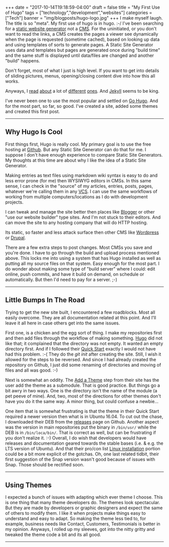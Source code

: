 +++
date = "2017-10-14T19:18:59-04:00"
draft = false
title = "My First Use of Hugo"
tags = ["technology","development","websites"]
categories = ["Tech"]
banner = "img/blogposts/hugo-logo.jpg"
+++
I make myself laugh.  The title is so "meta".  My first use of hugo is in hugo.  :-/  I've been searching for a <a href = "https://en.wikipedia.org/wiki/Web_template_system#Static_site_generators" target="blank">static website generator</a> not a <a href = "https://en.wikipedia.org/wiki/Content_management_system" target="blank">CMS</a>.  For the uninitiated, or you don't want to read the links, a CMS creates the pages a viewer see dynamically when the page is requested (sometime cached), based on looking up data and using templates of sorts to generate pages.  A Static Site Generator uses data and templates but pages are generated once during "build time" and the same stuff is displayed until data/files are changed and another "build" happens.  

Don't forget, most of what I just is high level.  If you want to get into details of sliding pictures, menus, opening/closing content dive into how this all works.  

Anyways, I <a href = "https://www.staticgen.com" target="blank">read</a> <a href = "https://staticsitegenerators.net" target="blank">about</a> a lot of <a href = "https://wiki.python.org/moin/StaticSiteGenerator" target="blank">different</a> <a href = "https://github.com/myles/awesome-static-generators" target="blank">ones</a>.  And <a href = "https://jekyllrb.com/" target="blank">Jekyll</a> seems to be king.  

I've never been one to use the most popular and settled on <a href = "https://gohugo.io/" target="blank">Go Hugo</a>.  And for the most part, so far, so good.  I've created a site, added some themes and created this first post.  

- - -

## Why Hugo Is Cool

First things first, Hugo is really cool.  My primary goal is to use the free hosting at <a href = "https://github.com" target="blank">Github</a>.  But any Static Site Generator can do that for me.  I suppose I don't have enough experience to compare Static Site Generators.  My thoughts at this time are about why I like the idea of a Static Site Generator.  

Making entries as text files using markdown wiki syntax is easy to do and less error prone (for me) then WYSIWYG editors in CMSs.  In this same sense, I can check in the "source" of my articles, entries, posts, pages, whatever we're calling them in any <a href="https://en.wikipedia.org/wiki/Version_control" target="blank">VCS</a>.  I can use the same workflows of working from multiple computers/locations as I do with development projects.  

I can tweak and manage the site better then places like <a href = "https://blogger.com" target="blank">Blogger</a> or other "use our website builder" type sites.  And I'm not stuck to their editors.  And can move the site to any hosting company that will do HTTP hosting.

Its static, so faster and less attack surface then other CMS like <a href = "https://wordpress.org" target="blank">Wordpress</a> or <a href = "https://drupal.org" target="blank">Drupal</a>.  

There are a few extra steps to post changes.  Most CMSs you save and you're done.  I have to go through the build and upload process mentioned above.  This locks me into using a system that has Hugo installed as well as putting all my source files on that system.  Easy enough for the most part.  I do wonder about making some type of "build server" where I could: edit online, push commits, and have it build on demand, on schedule or automatically.  But then I'd need to pay for a server.  ;-)

- - -

## Little Bumps In The Road

Trying to get the new site built, I encountered a few roadblocks.  Most all easily overcome.  They are all documentation related at this point.  And I'll leave it all here in case others get into the same issues.  

First one, is a chicken and the egg sort of thing.  I make my repositories first and then add files through the workflow of making something.  <a href = "https://gohugo.io/" target="blank">Hugo</a> did not like that; it complained that the directory was not empty.  It wanted an empty directory first.  And if I followed their <a href = "https://gohugo.io/getting-started/quick-start/" target="blank">Quick Start</a> exactly I would not have had this problem.  :-(  They do the *git init* after creating the site.  Still, I wish it allowed for the steps to be reversed.  And since I had already created the repository on Github, I just did some renaming of directories and moving of files and all was good.  :-)

Next is somewhat an oddity.  The <a href = "https://gohugo.io/getting-started/quick-start/#step-3-add-a-theme" target="blank">Add a Theme</a> step from their site has the user add the theme as a submodule.  That is good practice.  But things go a bit awry in two ways.  One is the directory isn't the name of the module (a pet peeve of mine).  And, two, most of the directions for other themes don't have you do it the same way.  A minor thing, but could confuse a newbie...

One item that is somewhat frustrating is that the theme in their Quick Start required a newer version then what is in Ubuntu 16.04.  To cut out the chase, I downloaded their DEB from the <a href = "https://github.com/gohugoio/hugo/releases" target="blank">releases</a> page on Github.  Another aspect was the version in main repositories put the binary in `/bin/usr/` while the DEB is in `/bin/loca/bin/`.  That is correct as well, but can be frustrating if you don't realize it.  :-)  Overall, I do wish that developers would have releases and documentation geared towards the stable bases (i.e. & e.g. the LTS version of Ubuntu).  And that their pro/con list <a href = "https://gohugo.io/getting-started/installing/#linux" target="blank">Linux installation</a> portion could be a bit more explicit of the gotchas.  Oh, one last related tidbit, their first suggestion of the Snap version wasn't good because of issues with Snap.  Those should be rectified soon.  

- - -

## Using Themes

I expected a bunch of issues with adapting which ever theme I choose.  This is one thing that many theme developers do.  The themes look spectacular.  But they are made by developers or graphic designers and expect the same of others to modify them.  I like it when projects make things easy to understand and easy to adapt.  So making the theme less tied to, for example, business needs like Contact, Customers, Testimonials is better in my opinion.  Anyways, I rolled up my sleeves, got into the nitty gritty and tweaked the theme code a bit and its all good.  

- - -
